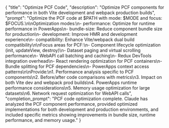 {
  "title": "Optimize PCF Code",
  "description": "Optimize PCF components for performance in both Vite development and webpack production builds",
  "prompt": "Optimize the PCF code at $PATH with mode: $MODE and focus: $FOCUS.\n\nOptimization modes:\n- performance: Optimize for runtime performance in PowerApps\n- bundle-size: Reduce component bundle size for production\n- development: Improve HMR and development experience\n- compatibility: Enhance Vite/webpack dual build compatibility\n\nFocus areas for PCF:\n- Component lifecycle optimization (init, updateView, destroy)\n- Dataset paging and virtual scrolling performance\n- WebAPI call batching and caching\n- Redux DevTools integration overhead\n- React rendering optimization for PCF containers\n- Bundle splitting for PCF dependencies\n- PowerApps context access patterns\n\nProvide:\n1. Performance analysis specific to PCF components\n2. Before/after code comparisons with metrics\n3. Impact on both Vite dev and webpack prod builds\n4. PowerApps runtime performance considerations\n5. Memory usage optimization for large datasets\n6. Network request optimization for WebAPI calls",
  "completion_prompt": "PCF code optimization complete. Claude has analyzed the PCF component performance, provided optimized implementations for both development and production environments, and included specific metrics showing improvements in bundle size, runtime performance, and memory usage."
}